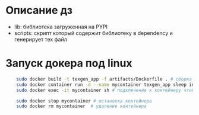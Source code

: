 # Описание дз
- lib: библиотека загруженная на PYPI
- scripts: скрипт который содержит библиотеку в dependency и генерирует тех файл
# Запуск докера под linux
```sh
    sudo docker build -t texgen_app -f artifacts/Dockerfile . # сборка docker image из корневой директории hw_2
    sudo docker container run -d --name mycontainer texgen_app sleep infinity # запуск контейнера который висит в sleep
    sudo docker exec -it mycontainer sh # подключение к контейнеру чтоб проверить что файлы собрались

    sudo docker stop mycontainer # остановка контейнера  
    sudo docker rm mycontainer  # удаление контейнера
```
